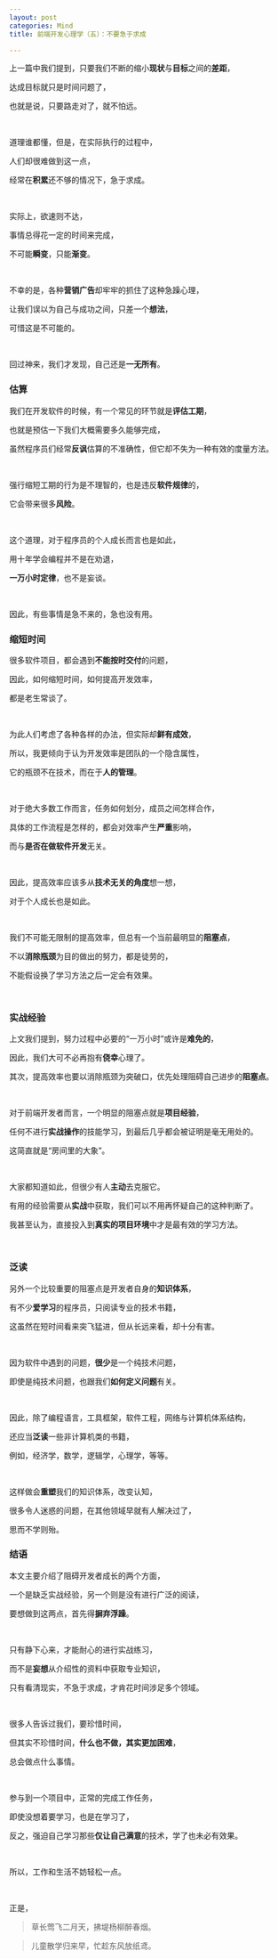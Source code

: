 ```yaml
---
layout: post
categories: Mind
title: 前端开发心理学（五）：不要急于求成

---
```


上一篇中我们提到，只要我们不断的缩小**现状**与**目标**之间的**差距**，

达成目标就只是时间问题了，

也就是说，只要路走对了，就不怕远。

<br/>

道理谁都懂，但是，在实际执行的过程中，

人们却很难做到这一点，

经常在**积累**还不够的情况下，急于求成。

<br/>

实际上，欲速则不达，

事情总得花一定的时间来完成，

不可能**瞬变**，只能**渐变**。

<br/>

不幸的是，各种**营销广告**却牢牢的抓住了这种急躁心理，

让我们误以为自己与成功之间，只差一个**想法**，

可惜这是不可能的。

<br/>

回过神来，我们才发现，自己还是**一无所有**。

### 估算

我们在开发软件的时候，有一个常见的环节就是**评估工期**，

也就是预估一下我们大概需要多久能够完成，

虽然程序员们经常**反讽**估算的不准确性，但它却不失为一种有效的度量方法。

<br/>

强行缩短工期的行为是不理智的，也是违反**软件规律**的，

它会带来很多**风险**。

<br/>

这个道理，对于程序员的个人成长而言也是如此，

用十年学会编程并不是在劝退，

**一万小时定律**，也不是妄谈。

<br/>

因此，有些事情是急不来的，急也没有用。

### 缩短时间

很多软件项目，都会遇到**不能按时交付**的问题，

因此，如何缩短时间，如何提高开发效率，

都是老生常谈了。

<br/>

为此人们考虑了各种各样的办法，但实际却**鲜有成效**，

所以，我更倾向于认为开发效率是团队的一个隐含属性，

它的瓶颈不在技术，而在于**人的管理**。

<br/>

对于绝大多数工作而言，任务如何划分，成员之间怎样合作，

具体的工作流程是怎样的，都会对效率产生**严重**影响，

而与**是否在做软件开发**无关。

<br/>

因此，提高效率应该多从**技术无关的角度**想一想，

对于个人成长也是如此。

<br/>

我们不可能无限制的提高效率，但总有一个当前最明显的**阻塞点**，

不以**消除瓶颈**为目的做出的努力，都是徒劳的，

不能假设换了学习方法之后一定会有效果。

<br/>

### 实战经验

上文我们提到，努力过程中必要的“一万小时”或许是**难免的**，

因此，我们大可不必再抱有**侥幸**心理了。

其次，提高效率也要以消除瓶颈为突破口，优先处理阻碍自己进步的**阻塞点**。

<br/>

对于前端开发者而言，一个明显的阻塞点就是**项目经验**，

任何不进行**实战操作**的技能学习，到最后几乎都会被证明是毫无用处的。

这简直就是“房间里的大象”。

<br/>

大家都知道如此，但很少有人**主动**去克服它。

有用的经验需要从**实战**中获取，我们可以不用再怀疑自己的这种判断了。

我甚至认为，直接投入到**真实的项目环境**中才是最有效的学习方法。

<br/>

### 泛读

另外一个比较重要的阻塞点是开发者自身的**知识体系**，

有不少**爱学习**的程序员，只阅读专业的技术书籍，

这虽然在短时间看来突飞猛进，但从长远来看，却十分有害。

<br/>

因为软件中遇到的问题，**很少**是一个纯技术问题，

即使是纯技术问题，也跟我们**如何定义问题**有关。

<br/>

因此，除了编程语言，工具框架，软件工程，网络与计算机体系结构，

还应当**泛读**一些非计算机类的书籍，

例如，经济学，数学，逻辑学，心理学，等等。

<br/>

这样做会**重塑**我们的知识体系，改变认知，

很多令人迷惑的问题，在其他领域早就有人解决过了，

思而不学则殆。

### 结语

本文主要介绍了阻碍开发者成长的两个方面，

一个是缺乏实战经验，另一个则是没有进行广泛的阅读，

要想做到这两点，首先得**摒弃浮躁**。

<br/>

只有静下心来，才能耐心的进行实战练习，

而不是**妄想**从介绍性的资料中获取专业知识，

只有看清现实，不急于求成，才肯花时间涉足多个领域。

<br/>

很多人告诉过我们，要珍惜时间，

但其实不珍惜时间，**什么也不做，其实更加困难**，

总会做点什么事情。

<br/>

参与到一个项目中，正常的完成工作任务，

即使没想着要学习，也是在学习了，

反之，强迫自己学习那些**仅让自己满意**的技术，学了也未必有效果。

<br/>

所以，工作和生活不妨轻松一点。

<br/>

正是，

> 草长莺飞二月天，拂堤杨柳醉春烟。

> 儿童散学归来早，忙趁东风放纸鸢。













































































































